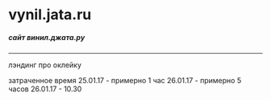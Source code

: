 # vynil.jata.ru
##### сайт винил.джата.ру
_________________

лэндинг про оклейку

затраченное время
25.01.17 - примерно 1 час
26.01.17 - примерно 5 часов
26.01.17 - 10.30